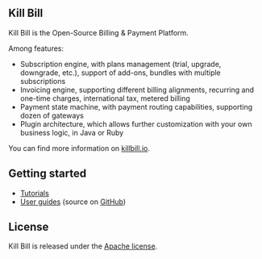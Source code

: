 ## Kill Bill

Kill Bill is the Open-Source Billing & Payment Platform.

Among features:

* Subscription engine, with plans management (trial, upgrade, downgrade, etc.), support of add-ons, bundles with multiple subscriptions
* Invoicing engine, supporting different billing alignments, recurring and one-time charges, international tax, metered billing
* Payment state machine, with payment routing capabilities, supporting dozen of gateways
* Plugin architecture, which allows further customization with your own business logic, in Java or Ruby

You can find more information on [killbill.io](http://killbill.io).

## Getting started

* [Tutorials](http://killbill.io/tutorials/)
* [User guides](http://killbill.io/userguide/) (source on [GitHub](https://github.com/killbill/killbill-docs))

## License

Kill Bill is released under the [Apache license](http://www.apache.org/licenses/LICENSE-2.0).
